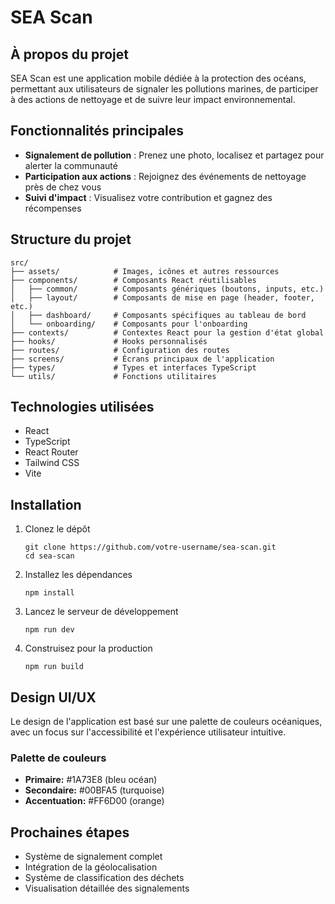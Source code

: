 # SEA Scan

## À propos du projet

SEA Scan est une application mobile dédiée à la protection des océans, permettant aux utilisateurs de signaler les pollutions marines, de participer à des actions de nettoyage et de suivre leur impact environnemental.

## Fonctionnalités principales

- **Signalement de pollution** : Prenez une photo, localisez et partagez pour alerter la communauté
- **Participation aux actions** : Rejoignez des événements de nettoyage près de chez vous
- **Suivi d'impact** : Visualisez votre contribution et gagnez des récompenses

## Structure du projet

```
src/
├── assets/            # Images, icônes et autres ressources
├── components/        # Composants React réutilisables
│   ├── common/        # Composants génériques (boutons, inputs, etc.)
│   ├── layout/        # Composants de mise en page (header, footer, etc.)
│   ├── dashboard/     # Composants spécifiques au tableau de bord
│   └── onboarding/    # Composants pour l'onboarding
├── contexts/          # Contextes React pour la gestion d'état global
├── hooks/             # Hooks personnalisés
├── routes/            # Configuration des routes
├── screens/           # Écrans principaux de l'application
├── types/             # Types et interfaces TypeScript
└── utils/             # Fonctions utilitaires
```

## Technologies utilisées

- React
- TypeScript
- React Router
- Tailwind CSS
- Vite

## Installation

1. Clonez le dépôt
   ```
   git clone https://github.com/votre-username/sea-scan.git
   cd sea-scan
   ```

2. Installez les dépendances
   ```
   npm install
   ```

3. Lancez le serveur de développement
   ```
   npm run dev
   ```

4. Construisez pour la production
   ```
   npm run build
   ```

## Design UI/UX

Le design de l'application est basé sur une palette de couleurs océaniques, avec un focus sur l'accessibilité et l'expérience utilisateur intuitive.

### Palette de couleurs
- **Primaire:** #1A73E8 (bleu océan)
- **Secondaire:** #00BFA5 (turquoise)
- **Accentuation:** #FF6D00 (orange)

## Prochaines étapes

- Système de signalement complet
- Intégration de la géolocalisation
- Système de classification des déchets
- Visualisation détaillée des signalements 